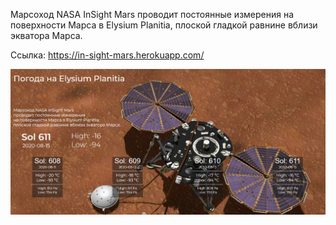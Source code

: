 Марсоход NASA InSight Mars проводит постоянные измерения на поверхности Марса в Elysium Planitia, плоской гладкой равнине вблизи экватора Марса.

Ссылка: https://in-sight-mars.herokuapp.com/

![screenshot](readme-assets/img.png)